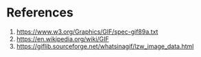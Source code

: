 # References

1. https://www.w3.org/Graphics/GIF/spec-gif89a.txt
2. https://en.wikipedia.org/wiki/GIF
3. https://giflib.sourceforge.net/whatsinagif/lzw_image_data.html
